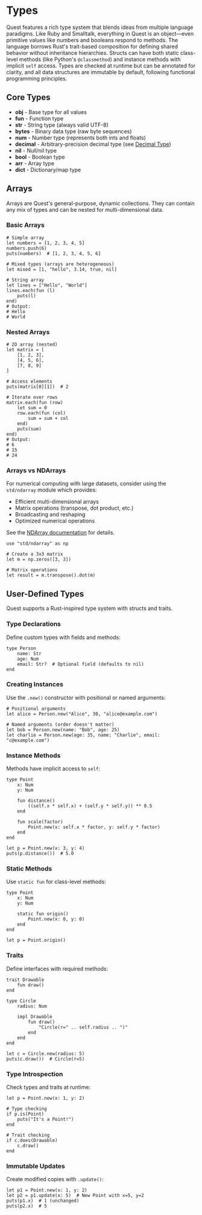 # Types

Quest features a rich type system that blends ideas from multiple language paradigms. Like Ruby and Smalltalk, everything in Quest is an object—even primitive values like numbers and booleans respond to methods. The language borrows Rust's trait-based composition for defining shared behavior without inheritance hierarchies. Structs can have both static class-level methods (like Python's `@classmethod`) and instance methods with implicit `self` access. Types are checked at runtime but can be annotated for clarity, and all data structures are immutable by default, following functional programming principles.

## Core Types

- **obj** - Base type for all values
- **fun** - Function type
- **str** - String type (always valid UTF-8)
- **bytes** - Binary data type (raw byte sequences)
- **num** - Number type (represents both ints and floats)
- **decimal** - Arbitrary-precision decimal type (see [Decimal Type](../types/decimal.md))
- **nil** - Null/nil type
- **bool** - Boolean type
- **arr** - Array type
- **dict** - Dictionary/map type


## Arrays

Arrays are Quest's general-purpose, dynamic collections. They can contain any mix of types and can be nested for multi-dimensional data.

### Basic Arrays

```quest
# Simple array
let numbers = [1, 2, 3, 4, 5]
numbers.push(6)
puts(numbers)  # [1, 2, 3, 4, 5, 6]

# Mixed types (arrays are heterogeneous)
let mixed = [1, "hello", 3.14, true, nil]

# String array
let lines = ["Hello", "World"]
lines.each(fun (l)
    puts(l)
end)
# Output:
# Hello
# World
```

### Nested Arrays

```quest
# 2D array (nested)
let matrix = [
    [1, 2, 3],
    [4, 5, 6],
    [7, 8, 9]
]

# Access elements
puts(matrix[0][1])  # 2

# Iterate over rows
matrix.each(fun (row)
    let sum = 0
    row.each(fun (col)
        sum = sum + col
    end)
    puts(sum)
end)
# Output:
# 6
# 15
# 24
```

### Arrays vs NDArrays

For numerical computing with large datasets, consider using the `std/ndarray` module which provides:
- Efficient multi-dimensional arrays
- Matrix operations (transpose, dot product, etc.)
- Broadcasting and reshaping
- Optimized numerical operations

See the [NDArray documentation](../stdlib/ndarray.md) for details.

```quest
use "std/ndarray" as np

# Create a 3x3 matrix
let m = np.zeros([3, 3])

# Matrix operations
let result = m.transpose().dot(m)
```


## User-Defined Types

Quest supports a Rust-inspired type system with structs and traits.

### Type Declarations

Define custom types with fields and methods:

```quest
type Person
    name: Str
    age: Num
    email: Str?  # Optional field (defaults to nil)
end
```

### Creating Instances

Use the `.new()` constructor with positional or named arguments:

```quest
# Positional arguments
let alice = Person.new("Alice", 30, "alice@example.com")

# Named arguments (order doesn't matter)
let bob = Person.new(name: "Bob", age: 25)
let charlie = Person.new(age: 35, name: "Charlie", email: "c@example.com")
```

### Instance Methods

Methods have implicit access to `self`:

```quest
type Point
    x: Num
    y: Num

    fun distance()
        ((self.x * self.x) + (self.y * self.y)) ** 0.5
    end

    fun scale(factor)
        Point.new(x: self.x * factor, y: self.y * factor)
    end
end

let p = Point.new(x: 3, y: 4)
puts(p.distance())  # 5.0
```

### Static Methods

Use `static fun` for class-level methods:

```quest
type Point
    x: Num
    y: Num

    static fun origin()
        Point.new(x: 0, y: 0)
    end
end

let p = Point.origin()
```

### Traits

Define interfaces with required methods:

```quest
trait Drawable
    fun draw()
end

type Circle
    radius: Num

    impl Drawable
        fun draw()
            "Circle(r=" .. self.radius .. ")"
        end
    end
end

let c = Circle.new(radius: 5)
puts(c.draw())  # Circle(r=5)
```

### Type Introspection

Check types and traits at runtime:

```quest
let p = Point.new(x: 1, y: 2)

# Type checking
if p.is(Point)
    puts("It's a Point!")
end

# Trait checking
if c.does(Drawable)
    c.draw()
end
```

### Immutable Updates

Create modified copies with `.update()`:

```quest
let p1 = Point.new(x: 1, y: 2)
let p2 = p1.update(x: 5)  # New Point with x=5, y=2
puts(p1.x)  # 1 (unchanged)
puts(p2.x)  # 5
```

